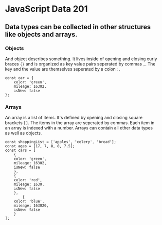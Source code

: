 # JavaScript Data 201
## Data types can be collected in other structures like objects and arrays.

### Objects
And object describes something. It lives inside of opening and closing curly braces `{}` and is organized as key value pairs seperated by commas `,`. The key and the value are themselves seperated by a colon `:`.
```
const car = {
    color: 'green',
    mileage: 16302,
    isNew: false
};
```


### Arrays
An array is a list of items. It's defined by opening and closing square brackets `[]`. The items in the array are seperated by commas. Each item in an array is indexed with a number. Arrays can contain all other data types as well as objects.
```
const shoppingList = ['apples', 'celery', 'bread'];
const ages = [17, 7, 8, 8, 7.5];
const cars = [
    {
    color: 'green',
    mileage: 16302,
    isNew: false
    },
    {
    color: 'red',
    mileage: 1630,
    isNew: false
    },
        {
    color: 'blue',
    mileage: 163020,
    isNew: false
    }
];
```